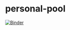 # personal-pool

[![Binder](https://mybinder.org/badge_logo.svg)](https://mybinder.org/v2/gh/JoshKarpel/personal-pool/master?urlpath=lab%2Ftree%2Fdemo.ipynb)
